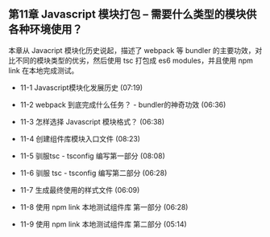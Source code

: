 ## 第11章 Javascript 模块打包 – 需要什么类型的模块供各种环境使用？
本章从 Javacript 模块化历史说起，描述了 webpack 等 bundler 的主要功效，对比不同的模块类型的优劣，然后使用 tsc 打包成 es6 modules，并且使用 npm link 在本地完成测试。

- 11-1 Javascript模块化发展历史 (07:19)

- 11-2 webpack 到底完成什么任务？ - bundler的神奇功效 (06:36)

- 11-3 怎样选择 Javascript 模块格式？ (06:38)

- 11-4 创建组件库模块入口文件 (08:23)

- 11-5 驯服tsc - tsconfig 编写第一部分 (08:08)

- 11-6 驯服 tsc - tsconfig 编写第二部分 (06:28)

- 11-7 生成最终使用的样式文件 (06:09)

- 11-8 使用 npm link 本地测试组件库 第一部分 (06:28)

- 11-9 使用 npm link 本地测试组件库 第二部分 (05:14)
